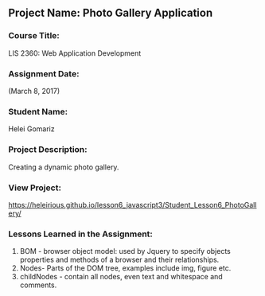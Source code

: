 ## Project Name:  Photo Gallery Application

### Course Title:
LIS 2360:  Web Application Development

### Assignment Date:  
(March 8, 2017)

### Student Name:  
Helei Gomariz

### Project Description:
Creating a dynamic photo gallery.

### View Project:
https://heleirious.github.io/lesson6_javascript3/Student_Lesson6_PhotoGallery/

### Lessons Learned in the Assignment:
1. BOM - browser object model: used by Jquery to specify objects properties and methods of a browser and their relationships. 
2. Nodes- Parts of the DOM tree, examples include img, figure etc.
3. childNodes - contain all nodes, even text and whitespace and comments.
